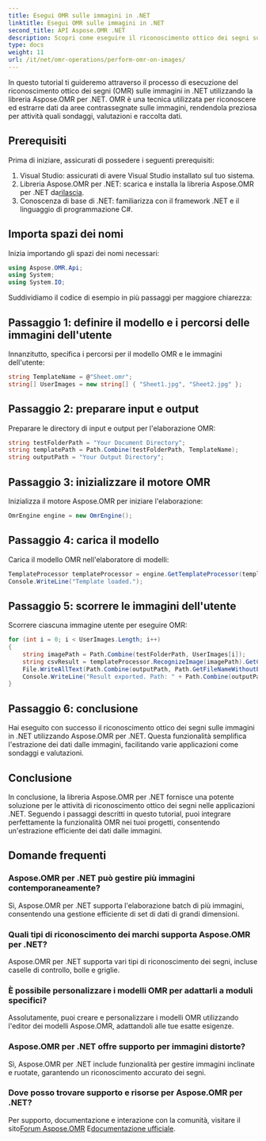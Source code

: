 ```yaml
---
title: Esegui OMR sulle immagini in .NET
linktitle: Esegui OMR sulle immagini in .NET
second_title: API Aspose.OMR .NET
description: Scopri come eseguire il riconoscimento ottico dei segni sulle immagini in .NET utilizzando Aspose.OMR per .NET. Semplifica l'estrazione dei dati da moduli basati su immagini!
type: docs
weight: 11
url: /it/net/omr-operations/perform-omr-on-images/
---
```

In questo tutorial ti guideremo attraverso il processo di esecuzione del riconoscimento ottico dei segni (OMR) sulle immagini in .NET utilizzando la libreria Aspose.OMR per .NET. OMR è una tecnica utilizzata per riconoscere ed estrarre dati da aree contrassegnate sulle immagini, rendendola preziosa per attività quali sondaggi, valutazioni e raccolta dati.
## Prerequisiti
Prima di iniziare, assicurati di possedere i seguenti prerequisiti:
1. Visual Studio: assicurati di avere Visual Studio installato sul tuo sistema.
2.  Libreria Aspose.OMR per .NET: scarica e installa la libreria Aspose.OMR per .NET da[rilascia](https://releases.aspose.com/omr/net/).
3. Conoscenza di base di .NET: familiarizza con il framework .NET e il linguaggio di programmazione C#.
## Importa spazi dei nomi
Inizia importando gli spazi dei nomi necessari:
```csharp
using Aspose.OMR.Api;
using System;
using System.IO;
```
Suddividiamo il codice di esempio in più passaggi per maggiore chiarezza:
## Passaggio 1: definire il modello e i percorsi delle immagini dell'utente
Innanzitutto, specifica i percorsi per il modello OMR e le immagini dell'utente:
```csharp
string TemplateName = @"Sheet.omr";
string[] UserImages = new string[] { "Sheet1.jpg", "Sheet2.jpg" };
```
## Passaggio 2: preparare input e output
Preparare le directory di input e output per l'elaborazione OMR:
```csharp
string testFolderPath = "Your Document Directory";
string templatePath = Path.Combine(testFolderPath, TemplateName);
string outputPath = "Your Output Directory";
```
## Passaggio 3: inizializzare il motore OMR
Inizializza il motore Aspose.OMR per iniziare l'elaborazione:
```csharp
OmrEngine engine = new OmrEngine();
```
## Passaggio 4: carica il modello
Carica il modello OMR nell'elaboratore di modelli:
```csharp
TemplateProcessor templateProcessor = engine.GetTemplateProcessor(templatePath);
Console.WriteLine("Template loaded.");
```
## Passaggio 5: scorrere le immagini dell'utente
Scorrere ciascuna immagine utente per eseguire OMR:
```csharp
for (int i = 0; i < UserImages.Length; i++)
{
    string imagePath = Path.Combine(testFolderPath, UserImages[i]);
    string csvResult = templateProcessor.RecognizeImage(imagePath).GetCsv();
    File.WriteAllText(Path.Combine(outputPath, Path.GetFileNameWithoutExtension(UserImages[i]) + ".csv"), csvResult);
    Console.WriteLine("Result exported. Path: " + Path.Combine(outputPath, Path.GetFileNameWithoutExtension(UserImages[i]) + ".csv"));
}
```
## Passaggio 6: conclusione
Hai eseguito con successo il riconoscimento ottico dei segni sulle immagini in .NET utilizzando Aspose.OMR per .NET. Questa funzionalità semplifica l'estrazione dei dati dalle immagini, facilitando varie applicazioni come sondaggi e valutazioni.
## Conclusione
In conclusione, la libreria Aspose.OMR per .NET fornisce una potente soluzione per le attività di riconoscimento ottico dei segni nelle applicazioni .NET. Seguendo i passaggi descritti in questo tutorial, puoi integrare perfettamente la funzionalità OMR nei tuoi progetti, consentendo un'estrazione efficiente dei dati dalle immagini.
## Domande frequenti
### Aspose.OMR per .NET può gestire più immagini contemporaneamente?
Sì, Aspose.OMR per .NET supporta l'elaborazione batch di più immagini, consentendo una gestione efficiente di set di dati di grandi dimensioni.
### Quali tipi di riconoscimento dei marchi supporta Aspose.OMR per .NET?
Aspose.OMR per .NET supporta vari tipi di riconoscimento dei segni, incluse caselle di controllo, bolle e griglie.
### È possibile personalizzare i modelli OMR per adattarli a moduli specifici?
Assolutamente, puoi creare e personalizzare i modelli OMR utilizzando l'editor dei modelli Aspose.OMR, adattandoli alle tue esatte esigenze.
### Aspose.OMR per .NET offre supporto per immagini distorte?
Sì, Aspose.OMR per .NET include funzionalità per gestire immagini inclinate e ruotate, garantendo un riconoscimento accurato dei segni.
### Dove posso trovare supporto e risorse per Aspose.OMR per .NET?
 Per supporto, documentazione e interazione con la comunità, visitare il sito[Forum Aspose.OMR](https://forum.aspose.com/c/omr/38) E[documentazione ufficiale](https://reference.aspose.com/omr/net/).